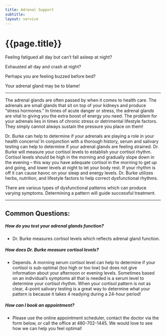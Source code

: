 ```yaml
---
title: Adrenal Support
subtitle: 
layout: service
---
```

# {{page.title}}
Feeling fatigued all day but can’t fall asleep at night? 

Exhausted all day and crash at night?

Perhaps you are feeling buzzed before bed? 

Your adrenal gland may be to blame!

***

The adrenal glands are often passed by when it comes to health care. The adrenals are small glands that sit on top of your kidneys and produce “stress hormones.” In times of acute danger or stress, the adrenal glands are vital to giving you the extra boost of energy you need. The problem for your adrenals lies in times of chronic stress or detrimental lifestyle factors. They simply cannot always sustain the pressure you place on them!

Dr. Burke can help to determine if your adrenals are playing a role in your health concerns! In conjunction with a thorough history, serum and salivary testing can help to determine if your adrenal glands are feeling strained. Dr. Burke will measure your cortisol levels to establish your cortisol rhythm. Cortisol levels should be high in the morning and gradually slope down in the evening – this way you have adequate cortisol in the morning to get up and going, and lower levels at night to let your body rest. If your rhythm is off it can cause havoc on your sleep and energy levels. Dr. Burke utilizes herbs, nutrition, and lifestyle factors to help correct dysfunctional rhythms. 

There are various types of dysfunctional patterns which can produce varying symptoms.  Determining a pattern will guide successful treatment. 

***

## Common Questions:

##### How do you test your adrenal glands function? 

* Dr. Burke measures cortisol levels which reflects adrenal gland function.  

##### How does Dr. Burke measure cortisol levels?

* Depends. A morning serum cortisol level can help to determine if your cortisol is sub-optimal (too high or too low) but does not give information about your afternoon or evening levels. Sometimes based on an individual’s symptoms all that is needed is a serum level to determine your cortisol rhythm. When your cortisol pattern is not as clear, 4-point salivary testing is a great way to determine what your pattern is because it takes 4 readying during a 24-hour period! 

##### How can I book an appointment?

* Please use the online appointment scheduler, contact the doctor via the form below, or call the office at 480-702-1445. We would love to see how we can help you feel optimal! 